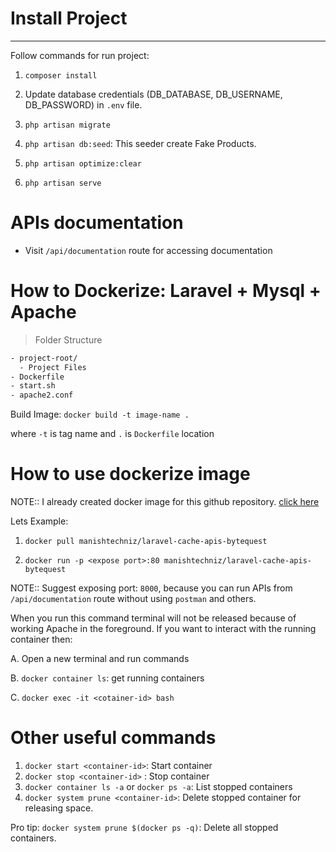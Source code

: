 # Install Project
-----------------------

Follow commands for run project:

1. `composer install`

2. Update database credentials (DB_DATABASE, DB_USERNAME, DB_PASSWORD) in `.env` file.

3. `php artisan migrate`

4. `php artisan db:seed`: This seeder create Fake Products.

5. `php artisan optimize:clear`

6. `php artisan serve`

# APIs documentation

- Visit `/api/documentation` route for accessing documentation


# How to Dockerize: Laravel + Mysql + Apache

> Folder Structure

```sh
- project-root/
  - Project Files
- Dockerfile
- start.sh
- apache2.conf
```

Build Image: `docker build -t image-name .`

where `-t` is tag name and `.` is `Dockerfile` location

# How to use dockerize image

NOTE:: I already created docker image for this github repository. [click here](https://hub.docker.com/r/manishtechniz/laravel-cache-apis-bytequest)

Lets Example:

1. `docker pull manishtechniz/laravel-cache-apis-bytequest`

2. `docker run -p <expose port>:80 manishtechniz/laravel-cache-apis-bytequest`

NOTE:: Suggest exposing port: `8000`, because you can run APIs from `/api/documentation` route without using `postman` and others.

When you run this command terminal will not be released because of working Apache in the foreground. If you want to interact with the running container then:

A. Open a new terminal and run commands

B. `docker container ls`: get running containers

C. `docker exec -it <cotainer-id> bash`


# Other useful commands

1. `docker start <container-id>`: Start container
2. `docker stop <container-id>` : Stop container
3. `docker container ls -a` or `docker ps -a`: List stopped containers
4. `docker system prune <container-id>`: Delete stopped container for releasing space.

Pro tip: `docker system prune $(docker ps -q)`: Delete all stopped containers.
